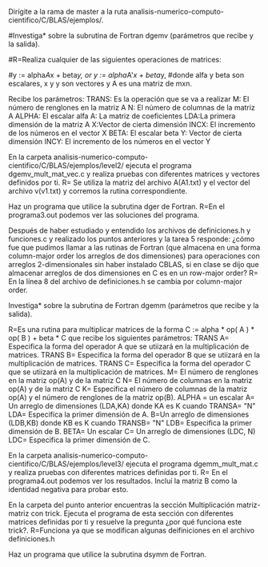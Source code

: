 Dirígite a la rama de master a la ruta analisis-numerico-computo-cientifico/C/BLAS/ejemplos/.

#Investiga* sobre la subrutina de Fortran dgemv (parámetros que recibe y la salida).

#R=Realiza cualquier de las siguientes operaciones de matrices:

#y := alpha*A*x + beta*y,   or   y := alpha*A'*x + beta*y,
#donde alfa y beta son escalares, x y y son vectores y A es una matriz de mxn.

Recibe los parámetros:
TRANS: Es la operación que se va a realizar
M: El número de renglones en la matriz A
N: El número de columnas de la matriz A
ALPHA: El escalar alfa
A: La matriz de coeficientes
LDA:La primera dimensión de la matriz A
X:Vector de cierta dimensión
INCX: El incremento de los números en el vector X
BETA: El escalar beta
Y: Vector de cierta dimensión
INCY: El incremento de los números en el vector Y

En la carpeta analisis-numerico-computo-cientifico/C/BLAS/ejemplos/level2/ ejecuta el programa dgemv_mult_mat_vec.c y realiza pruebas con diferentes matrices y vectores definidos por ti.
R= Se utiliza la matriz del archivo A(A1.txt) y el vector del archivo v(v1.txt) y corremos la rutina correspondiente.

Haz un programa que utilice la subrutina dger de Fortran.
R=En el programa3.out podemos ver las soluciones del programa.

Después de haber estudiado y entendido los archivos de definiciones.h y funciones.c y realizado los puntos anteriores y la tarea 5 responde: ¿cómo fue que pudimos llamar a las rutinas de Fortran (que almacena en una forma column-major order los arreglos de dos dimensiones) para operaciones con arreglos 2-dimensionales sin haber instalado CBLAS, si en clase se dijo que almacenar arreglos de dos dimensiones en C es en un row-major order?
R= En la línea 8 del archivo de definiciones.h se cambia por column-major order.

Investiga* sobre la subrutina de Fortran dgemm (parámetros que recibe y la salida).

R=Es una rutina para multiplicar matrices de la forma C := alpha * op( A ) * op( B ) + beta * C que recibe los siguientes parámetros:
TRANS A= Especifica la forma del operador A que se utiizará en la multiplicación de matrices.
TRANS B= Especifica la forma del operador B que se utiizará en la multiplicación de matrices.
TRANS C= Especifica la forma del operador C que se utiizará en la multiplicación de matrices.
M= El número de renglones en la matriz op(A) y de la matriz C
N= El número de columnas en la matriz op(A) y de la matriz C
K= Especifica el número de columnas de la matriz op(A) y el número de renglones de la matriz op(B).
ALPHA = un escalar
A= Un arreglo de dimensiones (LDA,KA) donde KA es K cuando TRANSA= "N"
LDA= Especifica la primer dimensión de A.
B=Un arreglo de dimensiones (LDB,KB) donde KB es K cuando TRANSB= "N"
LDB= Especifica la primer dimensión de B.
BETA= Un escalar
C= Un arreglo de dimensiones (LDC, N)
LDC= Especifica la primer dimensión de C.


En la carpeta analisis-numerico-computo-cientifico/C/BLAS/ejemplos/level3/ ejecuta el programa dgemm_mult_mat.c y realiza pruebas con diferentes matrices definidas por ti.
R= En el programa4.out podemos ver los resultados. Incluí la matriz B como la identidad negativa para probar esto.

En la carpeta del punto anterior encuentras la sección Multiplicación matriz-matriz con trick. Ejecuta el programa de esta sección con diferentes matrices definidas por ti y resuelve la pregunta ¿por qué funciona este trick?.
R=Funciona ya que se modifican algunas deifiniciones en el archivo definiciones.h

Haz un programa que utilice la subrutina dsymm de Fortran.
